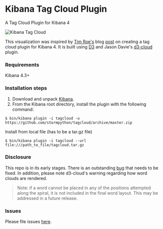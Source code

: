 # Kibana Tag Cloud Plugin
A Tag Cloud Plugin for Kibana 4

![Kibana Tag Cloud](tagcloud.png)

This visualization was inspired by [Tim Roe's](https://www.timroes.de/) blog [post](https://www.timroes.de/2015/12/06/writing-kibana-4-plugins-visualizations-using-data/) on creating a tag cloud plugin for Kibana 4. It is built using [D3](d3js.org) and Jason Davie's [d3-cloud](https://github.com/jasondavies/d3-cloud) plugin.

### Requirements
Kibana 4.3+

### Installation steps
1. Download and unpack [Kibana](https://www.elastic.co/downloads/kibana).
2. From the Kibana root directory, install the plugin with the following command:

```$ bin/kibana plugin -i tagcloud -u https://github.com/stormpython/tagcloud/archive/master.zip```

Install from local file (has to be a tar.gz file)

```$ bin/kibana plugin -i tagcloud --url file:///path_to_file/tagcloud.tar.gz```


### Disclosure
This repo is in its early stages. There is an outstanding [bug](https://github.com/stormpython/kibana-tag-cloud-plugin/issues/1) that needs to be fixed. In addition, please note d3-cloud's warning regarding how word clouds are rendered.

>Note: if a word cannot be placed in any of the positions attempted along the spiral, it is not included in the final word layout. This may be addressed in a future release.

### Issues
Please file issues [here](https://github.com/stormpython/kibana-tag-cloud-plugin/issues).
